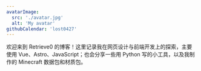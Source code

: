 ```yaml
---
avatarImage:
  src: './avatar.jpg'
  alt: 'My avatar'
githubCalendar: 'lost0427'
---
```


欢迎来到 Retrieve0 的博客！这里记录我在网页设计与前端开发上的探索，主要使用 Vue、Astro、JavaScript；也会分享一些用 Python 写的小工具，以及我制作的 Minecraft 数据包和材质包。
